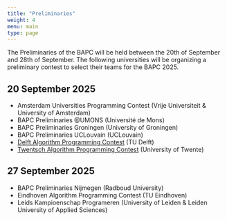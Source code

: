 ```yaml
---
title: "Preliminaries"
weight: 4
menu: main
type: page
---
```

The Preliminaries of the BAPC will be held between the 20th of September and 28th of September. 
The following universities will be organizing a preliminary contest to select their teams for the BAPC 2025.
## 20 September 2025
- Amsterdam Universities Programming Contest (Vrije Universiteit & University of Amsterdam)
- BAPC Preliminaries @UMONS (Université de Mons)
- BAPC Preliminaries Groningen (University of Groningen)
- BAPC Preliminaries UCLouvain (UCLouvain)
- [Delft Algorithm Programming Contest](https://chipcie.wisv.ch/news/registration-dapc-25/) (TU Delft)
- [Twentsch Algorithm Programming Contest](https://tapc.ia.utwente.nl/) (University of Twente)
## 27 September 2025
- BAPC Preliminaries Nijmegen (Radboud University)
- Eindhoven Algorithm Programming Contest (TU Eindhoven)
- Leids Kampioenschap Programeren (University of Leiden & Leiden University of Applied Sciences)